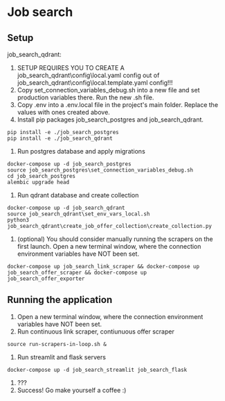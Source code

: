 # Job search
## Setup
job_search_qdrant:
1. SETUP REQUIRES YOU TO CREATE A job_search_qdrant\config\local.yaml config out of job_search_qdrant\config\local.template.yaml config!!!
1. Copy set_connection_variables_debug.sh into a new file and set production variables there. Run the new .sh file.
1. Copy .env into a .env.local file in the project's main folder. Replace the values with ones created above.
1. Install pip packages job_search_postgres and job_search_qdrant.
```
pip install -e ./job_search_postgres
pip install -e ./job_search_qdrant
```
1. Run postgres database and apply migrations
```
docker-compose up -d job_search_postgres
source job_search_postgres\set_connection_variables_debug.sh
cd job_search_postgres
alembic upgrade head
```
1. Run qdrant database and create collection
```
docker-compose up -d job_search_qdrant
source job_search_qdrant\set_env_vars_local.sh
python3 job_search_qdrant\create_job_offer_collection\create_collection.py
```
1. (optional) You should consider manually running the scrapers on the first launch. Open a new terminal window, where the connection environment variables have NOT been set.
```
docker-compose up job_search_link_scraper && docker-compose up job_search_offer_scraper && docker-compose up job_search_offer_exporter
```
## Running the application
1. Open a new terminal window, where the connection environment variables have NOT been set.
1. Run continuous link scraper, contiunuous offer scraper
```
source run-scrapers-in-loop.sh &
```
1. Run streamlit and flask servers
```
docker-compose up -d job_search_streamlit job_search_flask
```
1. ???
1. Success! Go make yourself a coffee :)
